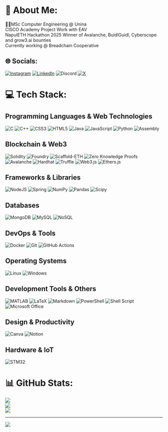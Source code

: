 # 💫 About Me:
👨‍🎓MSc Computer Engineering @ Unina<br>CISCO Academy Project Work with EAV<br>NapulETH Hackathon 2025 Winner of Avalanche, BuidlGuidl, Cyberscope and grow3.ai bounties <br>Currently working @ Breadchain Cooperative<br>




## 🌐 Socials:
[![Instagram](https://img.shields.io/badge/Instagram-%231877F2.svg?logo=Instagram&logoColor=white)](https://www.instagram.com/e.x.o.404/) [![LinkedIn](https://img.shields.io/badge/LinkedIn-%230077B5.svg?logo=linkedin&logoColor=white)](https://www.linkedin.com/in/alberto-petillo/) ![Discord](https://img.shields.io/badge/-exo404-FE7A16?logo=discord&logoColor=white) [![X](https://img.shields.io/badge/X-black.svg?logo=X&logoColor=white)](https://x.com/exo_not_found) 

# 💻 Tech Stack:

## Programming Languages & Web Technologies
![C](https://img.shields.io/badge/c-%2300599C.svg?style=for-the-badge&logo=c&logoColor=white) ![C++](https://img.shields.io/badge/c++-%2300599C.svg?style=for-the-badge&logo=c%2B%2B&logoColor=white) ![CSS3](https://img.shields.io/badge/css3-%231572B6.svg?style=for-the-badge&logo=css3&logoColor=white) ![HTML5](https://img.shields.io/badge/html5-%23E34F26.svg?style=for-the-badge&logo=html5&logoColor=white) ![Java](https://img.shields.io/badge/java-%23ED8B00.svg?style=for-the-badge&logo=openjdk&logoColor=white) ![JavaScript](https://img.shields.io/badge/javascript-%23323330.svg?style=for-the-badge&logo=javascript&logoColor=%23F7DF1E) ![Python](https://img.shields.io/badge/python-3670A0?style=for-the-badge&logo=python&logoColor=ffdd54) ![Assembly](https://img.shields.io/badge/assembly-%23000000.svg?style=for-the-badge&logo=assemblyscript&logoColor=white)

## Blockchain & Web3
![Solidity](https://img.shields.io/badge/Solidity-%23363636.svg?style=for-the-badge&logo=solidity&logoColor=white) ![Foundry](https://img.shields.io/badge/Foundry-%23000000.svg?style=for-the-badge&logo=ethereum&logoColor=white) ![Scaffold-ETH](https://img.shields.io/badge/Scaffold--ETH-%23FF6B35.svg?style=for-the-badge&logo=ethereum&logoColor=white) ![Zero Knowledge Proofs](https://img.shields.io/badge/ZKP-%23000000.svg?style=for-the-badge&logo=ethereum&logoColor=white) ![Avalanche](https://img.shields.io/badge/Avalanche-%23E84142.svg?style=for-the-badge&logo=avalanche&logoColor=white) ![Hardhat](https://img.shields.io/badge/Hardhat-%23FFF04D.svg?style=for-the-badge&logo=ethereum&logoColor=black) ![Truffle](https://img.shields.io/badge/Truffle-%23E85D22.svg?style=for-the-badge&logo=ethereum&logoColor=white) ![Web3.js](https://img.shields.io/badge/Web3.js-%23F16822.svg?style=for-the-badge&logo=web3.js&logoColor=white) ![Ethers.js](https://img.shields.io/badge/Ethers.js-%23627EEA.svg?style=for-the-badge&logo=ethereum&logoColor=white)

## Frameworks & Libraries
![NodeJS](https://img.shields.io/badge/node.js-6DA55F?style=for-the-badge&logo=node.js&logoColor=white) ![Spring](https://img.shields.io/badge/spring-%236DB33F.svg?style=for-the-badge&logo=spring&logoColor=white) ![NumPy](https://img.shields.io/badge/numpy-%23013243.svg?style=for-the-badge&logo=numpy&logoColor=white) ![Pandas](https://img.shields.io/badge/pandas-%23150458.svg?style=for-the-badge&logo=pandas&logoColor=white) ![Scipy](https://img.shields.io/badge/SciPy-%230C55A5.svg?style=for-the-badge&logo=scipy&logoColor=%white)

## Databases
![MongoDB](https://img.shields.io/badge/MongoDB-%234ea94b.svg?style=for-the-badge&logo=mongodb&logoColor=white) ![MySQL](https://img.shields.io/badge/mysql-%2300000f.svg?style=for-the-badge&logo=mysql&logoColor=white) ![NoSQL](https://img.shields.io/badge/NoSQL-%23FF6600.svg?style=for-the-badge&logoColor=white)

## DevOps & Tools
![Docker](https://img.shields.io/badge/docker-%230db7ed.svg?style=for-the-badge&logo=docker&logoColor=white) ![Git](https://img.shields.io/badge/git-%23F05033.svg?style=for-the-badge&logo=git&logoColor=white) ![GitHub Actions](https://img.shields.io/badge/github%20actions-%232671E5.svg?style=for-the-badge&logo=githubactions&logoColor=white)

## Operating Systems
![Linux](https://img.shields.io/badge/Linux-FCC624?style=for-the-badge&logo=linux&logoColor=black) ![Windows](https://img.shields.io/badge/Windows-0078D6?style=for-the-badge&logo=windows&logoColor=white)

## Development Tools & Others
![MATLAB](https://img.shields.io/badge/MATLAB-%23FF6600.svg?style=for-the-badge&logo=mathworks&logoColor=white) ![LaTeX](https://img.shields.io/badge/latex-%23008080.svg?style=for-the-badge&logo=latex&logoColor=white) ![Markdown](https://img.shields.io/badge/markdown-%23000000.svg?style=for-the-badge&logo=markdown&logoColor=white) ![PowerShell](https://img.shields.io/badge/PowerShell-%235391FE.svg?style=for-the-badge&logo=powershell&logoColor=white) ![Shell Script](https://img.shields.io/badge/shell_script-%23121011.svg?style=for-the-badge&logo=gnu-bash&logoColor=white) ![Microsoft Office](https://img.shields.io/badge/Microsoft_Office-D83B01?style=for-the-badge&logo=microsoft-office&logoColor=white)

## Design & Productivity
![Canva](https://img.shields.io/badge/Canva-%2300C4CC.svg?style=for-the-badge&logo=Canva&logoColor=white) ![Notion](https://img.shields.io/badge/Notion-%23000000.svg?style=for-the-badge&logo=notion&logoColor=white)

## Hardware & IoT
![STM32](https://img.shields.io/badge/STM32-%2303234B.svg?style=for-the-badge&logo=stmicroelectronics&logoColor=white)
# 📊 GitHub Stats:
![](https://github-readme-stats.vercel.app/api?username=exo404&theme=swift&hide_border=false&include_all_commits=true&count_private=true)<br/>
![](https://github-readme-streak-stats.herokuapp.com/?user=exo404&theme=swift&hide_border=false)<br/>
![](https://github-readme-stats.vercel.app/api/top-langs/?username=exo404&theme=swift&hide_border=false&include_all_commits=true&count_private=true&layout=compact)

---
[![](https://visitcount.itsvg.in/api?id=exo404&icon=0&color=0)](https://visitcount.itsvg.in)

<!-- Proudly created with GPRM ( https://gprm.itsvg.in ) -->
